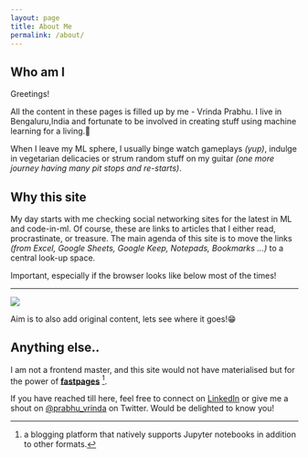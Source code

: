 ```yaml
---
layout: page
title: About Me
permalink: /about/
---
```



## Who am I 

Greetings!

All the content in these pages is filled up by me - Vrinda Prabhu. I live in Bengaluru,India and fortunate to be involved in creating stuff using machine learning for a living.:slightly_smiling_face:

When I leave my ML sphere, I usually binge watch gameplays _(yup)_, indulge in vegetarian delicacies or strum random stuff on my guitar _(one more journey having many pit stops and re-starts)_. 

## Why this site

My day starts with me checking social networking sites for the latest in ML and code-in-ml. Of course, these are links to articles that I either read, procrastinate, or treasure. The main agenda of this site is to move the links _(from Excel, Google Sheets, Google Keep, Notepads, Bookmarks ...)_ to a central look-up space. 

Important, especially if the browser looks like below most of the times!

---
![]({{site.baseurl}}/images/a_100_reason.png)


Aim is to also add original content, lets see where it goes!:grin:

## Anything else..

I am not a frontend master, and this site would not have materialised but for the power of **[fastpages](https://github.com/fastai/fastpages)** [^1].

If you have reached till here, feel free to connect on [LinkedIn](https://in.linkedin.com/in/vrinda-prabhu-81983377) or give me a shout on [@prabhu_vrinda](https://twitter.com/prabhu_vrinda) on Twitter. Would be delighted to know you!

[^1]:a blogging platform that natively supports Jupyter notebooks in addition to other formats.
